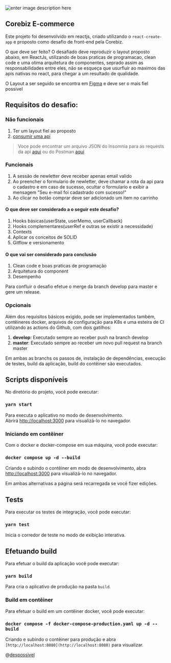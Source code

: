 
![enter image description here](https://media-exp1.licdn.com/dms/image/C4D0BAQFa3VqmdEbv1w/company-logo_200_200/0/1572629889910?e=2159024400&v=beta&t=rUBQtn_Qvz_MNcNS8aeIvXWGiqC6J3VUDZP8GUZ8XG8)
## Corebiz E-commerce

  

Este projeto foi desenvolvido em reactjs, criado utilizando o `react-create-app` e proposto como desafio de front-end pela Corebiz.

  

O que deve ser feito? O desafiado deve reproduzir o layout proposto abaixo, em ReactJs, utilizando de boas praticas de programacao, clean code e uma otima arquitetura de componentes, seprado assim as responsabilidades entre eles, não se esqueça que usurfluir ao maximos das apis nativas no react, para chegar a um resultado de qualidade.

  

O Layout a ser seguido se encontra em [Figma](https://www.figma.com/proto/awhTJyKgrjEOqPHUrrFBv0/Corebiz-Frontend-Challenge?node-id=1%3A2&scaling=min-zoom) e deve ser o mais fiel possivel

  

## Requisitos do desafio:

### Não funcionais
1. Ter um layout fiel ao proposto
2.  [consumir uma api](https://corebiz-test.herokuapp.com/api/v1)

> Voce pode encontrar um arquivo JSON do Insomnia para as requests da
> api [aqui](/Insomnia.json) ou do Postman
> [aqui](https://documenter.getpostman.com/view/1811817/Szzj8yAq?version=latest)

### Funcionais
1. A sessão de newletter deve receber apenas email valido
2. Ao preencher o formulario de newletter, deve chamar a rota da api para o cadastro e em caso de sucesso, ocultar o formulario e exibir a mensagem "Seu e-mail foi cadastrado com sucesso!"
3. Ao clicar no botão comprar deve ser adicionado um item no carrinho

#### O que deve ser considerado a o seguir este desafio?

1. Hooks básicas(userState, userMemo, userCallback)
2. Hooks complementares(userRef e outras se existir a necessidade)
3. Contexts
4. Aplicar os conceitos de SOLID
5. Gitflow e versionamento

#### O que vai ser considerado para conclusão
1. Clean code e boas praticas de programação
2. Arquitetura do component
3. Desempenho

  Para confluir o desafio efetue o merge da branch develop para master e gere um release. 
  
### Opcionais
Além dos requisitos básicos exigido, pode ser implementados também, contêineres docker, arquivos de configuração para K8s e uma esteira de CI utilizando as actions do Github, com dois gatilhos:

1.  **develop**: Executado sempre ao receber push na branch develop
2.  **master**: Executado sempre ao receber um novo pull request na branch master

Em ambas as branchs os passos de, instalação de dependências, execução de testes, build da aplicação, build do contêiner são executados.


## Scripts disponíveis

No diretório do projeto, você pode executar:
### `yarn start`
Para executa o aplicativo no modo de desenvolvimento. <br  />
Abrirá [http://localhost:3000](http://localhost:3000) para visualizá-lo no navegador.

 
### Iniciando em contêiner
Com o docker e docker-compose em sua máquina, você pode executar:

### `docker compose up -d --build`

Criando e subindo o contêiner em modo de desenvolvimento, abra [http://localhost:3000](http://localhost:3000) para visualizá-lo no navegador.

Em ambas alternativas a página será recarregada se você fizer edições. <br/>

## Tests

Para executar os testes de integração, você pode executar:
### `yarn test`
Inicia o corredor de teste no modo de exibição interativa. <br/>

 
## Efetuando build

Para efetuar o build da aplicação você pode executar:
### `yarn build`
Para cria o aplicativo de produção na pasta `build`. <br/>

### Build em contêiner
Para efetuar o build em um contêiner docker, você pode executar:

### `docker compose -f docker-compose-production.yaml up -d --build`

Criando e subindo o contêiner para produção e abra `[http://localhost:8080](http://localhost:8080)` para visualizar. <br/>

  

@[despossivel](https://www.linkedin.com/in/despossivel/)